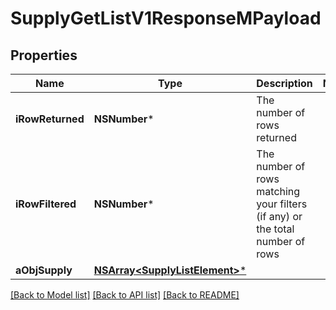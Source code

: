 # SupplyGetListV1ResponseMPayload

## Properties
Name | Type | Description | Notes
------------ | ------------- | ------------- | -------------
**iRowReturned** | **NSNumber*** | The number of rows returned | 
**iRowFiltered** | **NSNumber*** | The number of rows matching your filters (if any) or the total number of rows | 
**aObjSupply** | [**NSArray&lt;SupplyListElement&gt;***](SupplyListElement.md) |  | 

[[Back to Model list]](../README.md#documentation-for-models) [[Back to API list]](../README.md#documentation-for-api-endpoints) [[Back to README]](../README.md)



